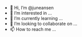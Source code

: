 - 👋 Hi, I’m @juneansen
- 👀 I’m interested in ...
- 🌱 I’m currently learning ...
- 💞️ I’m looking to collaborate on ...
- 📫 How to reach me ...

<!---
juneansen/juneansen is a ✨ special ✨ repository because its `README.md` (this file) appears on your GitHub profile.
You can click the Preview link to take a look at your changes.
--->
